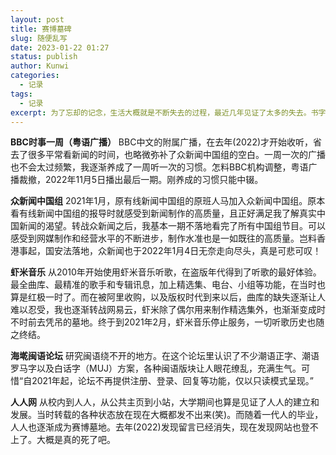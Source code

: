 ```yaml
---
layout: post
title: 赛博墓碑
slug: 随便乱写
date: 2023-01-22 01:27
status: publish
author: Kunwi
categories: 
  - 记录
tags:
  - 记录
excerpt: 为了忘却的记念，生活大概就是不断失去的过程，最近几年见证了太多的失去。书字立碑，是为了方便以后凭吊，也是一种活过的证明吧。
---
```


**BBC时事一周（粤语广播）**
BBC中文的附属广播，在去年(2022)才开始收听，省去了很多平常看新闻的时间，也略微弥补了众新闻中国组的空白。一周一次的广播也不会太过频繁，我逐渐养成了一周听一次的习惯。怎料BBC机构调整，粤语广播裁撤，2022年11月5日播出最后一期。刚养成的习惯只能中辍。

**众新闻中国组**
2021年1月，原有线新闻中国组的原班人马加入众新闻中国组。原本看有线新闻中国组的报导时就感受到新闻制作的高质量，且正好满足我了解真实中国新闻的渴望。转战众新闻之后，我基本一期不落地看完了所有中国组节目。可以感受到网媒制作和经营水平的不断进步，制作水准也是一如既往的高质量。岂料香港事起，国安法落地，众新闻也于2022年1月4日无奈走向尽头，真是可悲可叹！

**虾米音乐**
从2010年开始使用虾米音乐听歌，在盗版年代得到了听歌的最好体验。最全曲库、最精准的歌手和专辑讯息，加上精选集、电台、小组等功能，在当时也算是红极一时了。而在被阿里收购，以及版权时代到来以后，曲库的缺失逐渐让人难以忍受，我也逐渐转战网易云，虾米除了偶尔用来制作精选集外，也渐渐变成时不时前去凭吊的墓地。终于到2021年2月，虾米音乐停止服务，一切听歌历史也随之终结。

**海墘闽语论坛**
研究闽语绕不开的地方。在这个论坛里认识了不少潮语正字、潮语罗马字以及白话字（MUJ）方案，各种闽语版块让人眼花缭乱，充满生气。可惜“自2021年起，论坛不再提供注册、登录、回复等功能，仅以只读模式呈现。”

**人人网**
从校内到人人，从公共主页到小站，大学期间也算是见证了人人的建立和发展。当时转载的各种状态放在现在大概都发不出来(笑)。而随着一代人的毕业，人人也逐渐成为赛博墓地。去年(2022)发现留言已经消失，现在发现网站也登不上了。大概是真的死了吧。
